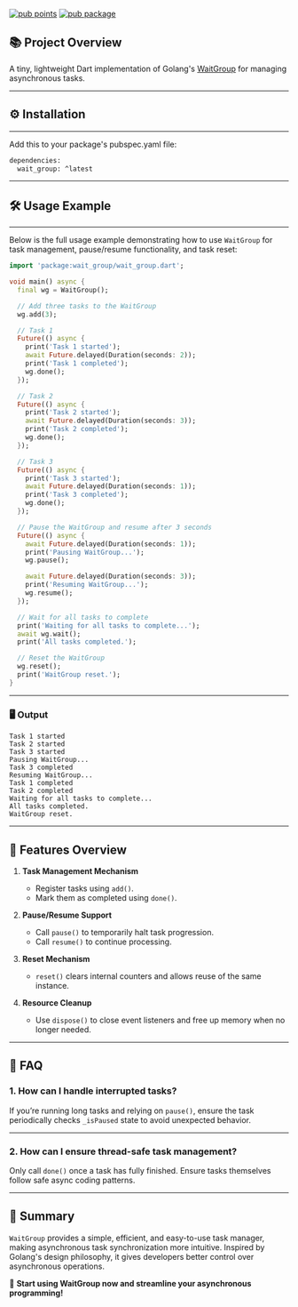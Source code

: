[![pub points](https://img.shields.io/pub/points/wait_group?color=2E8B57&label=pub%20points)](https://pub.dev/packages/wait_group/score) [![pub package](https://img.shields.io/pub/v/wait_group.svg)](https://pub.dev/packages/wait_group)

## 📚 Project Overview

A tiny, lightweight Dart implementation of Golang's [WaitGroup](https://golang.org/pkg/sync/#WaitGroup) for managing asynchronous tasks.

---

## ⚙️ Installation

---

Add this to your package's pubspec.yaml file:

```bash
dependencies:
  wait_group: ^latest
```

---

## 🛠️ Usage Example

---

Below is the full usage example demonstrating how to use `WaitGroup` for task management, pause/resume functionality, and task reset:

```dart
import 'package:wait_group/wait_group.dart';

void main() async {
  final wg = WaitGroup();

  // Add three tasks to the WaitGroup
  wg.add(3);

  // Task 1
  Future(() async {
    print('Task 1 started');
    await Future.delayed(Duration(seconds: 2));
    print('Task 1 completed');
    wg.done();
  });

  // Task 2
  Future(() async {
    print('Task 2 started');
    await Future.delayed(Duration(seconds: 3));
    print('Task 2 completed');
    wg.done();
  });

  // Task 3
  Future(() async {
    print('Task 3 started');
    await Future.delayed(Duration(seconds: 1));
    print('Task 3 completed');
    wg.done();
  });

  // Pause the WaitGroup and resume after 3 seconds
  Future(() async {
    await Future.delayed(Duration(seconds: 1));
    print('Pausing WaitGroup...');
    wg.pause();

    await Future.delayed(Duration(seconds: 3));
    print('Resuming WaitGroup...');
    wg.resume();
  });

  // Wait for all tasks to complete
  print('Waiting for all tasks to complete...');
  await wg.wait();
  print('All tasks completed.');

  // Reset the WaitGroup
  wg.reset();
  print('WaitGroup reset.');
}
```

---

### 🖥️ **Output**

```plaintext
Task 1 started
Task 2 started
Task 3 started
Pausing WaitGroup...
Task 3 completed
Resuming WaitGroup...
Task 1 completed
Task 2 completed
Waiting for all tasks to complete...
All tasks completed.
WaitGroup reset.
```

---

## 🚀 Features Overview

1. **Task Management Mechanism**

   - Register tasks using `add()`.
   - Mark them as completed using `done()`.

2. **Pause/Resume Support**

   - Call `pause()` to temporarily halt task progression.
   - Call `resume()` to continue processing.

3. **Reset Mechanism**

   - `reset()` clears internal counters and allows reuse of the same instance.

4. **Resource Cleanup**
   - Use `dispose()` to close event listeners and free up memory when no longer needed.

---

## 💬 FAQ

### 1. How can I handle interrupted tasks?

If you’re running long tasks and relying on `pause()`, ensure the task periodically checks `_isPaused` state to avoid unexpected behavior.

---

### 2. How can I ensure thread-safe task management?

Only call `done()` once a task has fully finished. Ensure tasks themselves follow safe async coding patterns.

---

## 🎉 Summary

`WaitGroup` provides a simple, efficient, and easy-to-use task manager, making asynchronous task synchronization more intuitive. Inspired by Golang's design philosophy, it gives developers better control over asynchronous operations.

🚀 **Start using WaitGroup now and streamline your asynchronous programming!**
